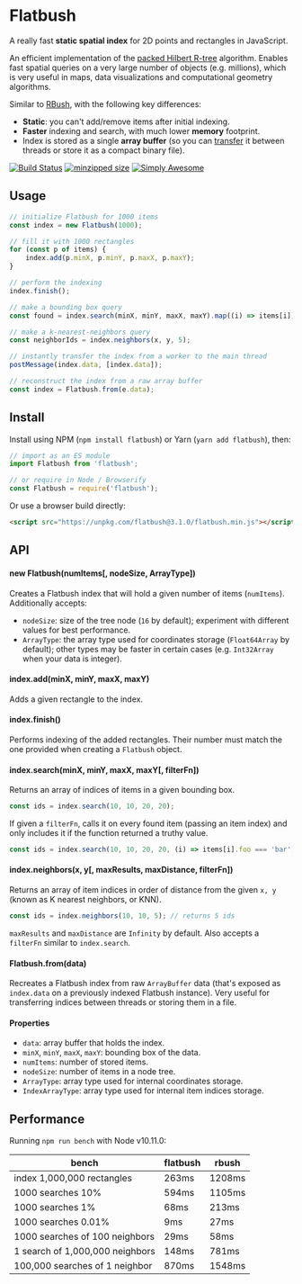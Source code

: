 # Flatbush

A really fast **static spatial index** for 2D points and rectangles in JavaScript.

An efficient implementation of the [packed Hilbert R-tree](https://en.wikipedia.org/wiki/Hilbert_R-tree#Packed_Hilbert_R-trees) algorithm. Enables fast spatial queries on a very large number of objects (e.g. millions), which is very useful in maps, data visualizations and computational geometry algorithms.

Similar to [RBush](https://github.com/mourner/rbush), with the following key differences:

- **Static**: you can't add/remove items after initial indexing.
- **Faster** indexing and search, with much lower **memory** footprint.
- Index is stored as a single **array buffer** (so you can [transfer](https://developer.mozilla.org/en-US/docs/Web/API/Transferable) it between threads or store it as a compact binary file).

[![Build Status](https://github.com/mourner/flatbush/workflows/Node%20CI/badge.svg)](https://github.com/mourner/flatbush/actions)
[![minzipped size](https://badgen.net/bundlephobia/minzip/flatbush)](https://unpkg.com/flatbush)
[![Simply Awesome](https://img.shields.io/badge/simply-awesome-brightgreen.svg)](https://github.com/mourner/projects)

## Usage

```js
// initialize Flatbush for 1000 items
const index = new Flatbush(1000);

// fill it with 1000 rectangles
for (const p of items) {
    index.add(p.minX, p.minY, p.maxX, p.maxY);
}

// perform the indexing
index.finish();

// make a bounding box query
const found = index.search(minX, minY, maxX, maxY).map((i) => items[i]);

// make a k-nearest-neighbors query
const neighborIds = index.neighbors(x, y, 5);

// instantly transfer the index from a worker to the main thread
postMessage(index.data, [index.data]);

// reconstruct the index from a raw array buffer
const index = Flatbush.from(e.data);

```

## Install

Install using NPM (`npm install flatbush`) or Yarn (`yarn add flatbush`), then:

```js
// import as an ES module
import Flatbush from 'flatbush';

// or require in Node / Browserify
const Flatbush = require('flatbush');
```

Or use a browser build directly:

```html
<script src="https://unpkg.com/flatbush@3.1.0/flatbush.min.js"></script>
```

## API

#### new Flatbush(numItems[, nodeSize, ArrayType])

Creates a Flatbush index that will hold a given number of items (`numItems`). Additionally accepts:

- `nodeSize`: size of the tree node (`16` by default); experiment with different values for best performance.
- `ArrayType`: the array type used for coordinates storage (`Float64Array` by default);
other types may be faster in certain cases (e.g. `Int32Array` when your data is integer).

#### index.add(minX, minY, maxX, maxY)

Adds a given rectangle to the index.

#### index.finish()

Performs indexing of the added rectangles.
Their number must match the one provided when creating a `Flatbush` object.

#### index.search(minX, minY, maxX, maxY[, filterFn])

Returns an array of indices of items in a given bounding box.

```js
const ids = index.search(10, 10, 20, 20);
```

If given a `filterFn`, calls it on every found item (passing an item index)
and only includes it if the function returned a truthy value.

```js
const ids = index.search(10, 10, 20, 20, (i) => items[i].foo === 'bar');
```

#### index.neighbors(x, y[, maxResults, maxDistance, filterFn])

Returns an array of item indices in order of distance from the given `x, y`
(known as K nearest neighbors, or KNN).

```js
const ids = index.neighbors(10, 10, 5); // returns 5 ids
```

`maxResults` and `maxDistance` are `Infinity` by default.
Also accepts a `filterFn` similar to `index.search`.

#### Flatbush.from(data)

Recreates a Flatbush index from raw `ArrayBuffer` data
(that's exposed as `index.data` on a previously indexed Flatbush instance).
Very useful for transferring indices between threads or storing them in a file.

#### Properties

- `data`: array buffer that holds the index.
- `minX`, `minY`, `maxX`, `maxY`: bounding box of the data.
- `numItems`: number of stored items.
- `nodeSize`: number of items in a node tree.
- `ArrayType`: array type used for internal coordinates storage.
- `IndexArrayType`: array type used for internal item indices storage.

## Performance

Running `npm run bench` with Node v10.11.0:

bench | flatbush | rbush
--- | --- | ---
index 1,000,000 rectangles | 263ms | 1208ms
1000 searches 10% | 594ms | 1105ms
1000 searches 1% | 68ms | 213ms
1000 searches 0.01% | 9ms | 27ms
1000 searches of 100 neighbors | 29ms | 58ms
1 search of 1,000,000 neighbors | 148ms | 781ms
100,000 searches of 1 neighbor | 870ms | 1548ms
